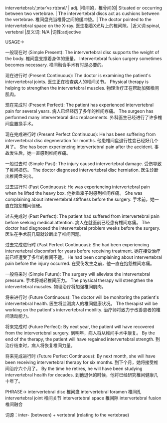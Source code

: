 intervertebral:/ˌɪntərˈvɜːrtɪbrəl/ | adj. |椎间的，椎骨间的| Situated or occurring between two vertebrae. | The intervertebral discs act as cushions between the vertebrae. 椎间盘充当椎骨之间的缓冲垫。|  The doctor pointed to the intervertebral space on the X-ray. 医生指着X光片上的椎间隙。|近义词:spinal, vertebral |反义词: N/A |词性:adjective

USAGE->

一般现在时 (Simple Present):
The intervertebral disc supports the weight of the body.  椎间盘支撑着身体的重量。
Intervertebral fusion surgery sometimes becomes necessary. 椎间融合手术有时是必要的。

现在进行时 (Present Continuous):
The doctor is examining the patient's intervertebral joints. 医生正在检查病人的椎间关节。
Physical therapy is helping to strengthen the intervertebral muscles. 物理治疗正在帮助加强椎间肌肉。


现在完成时 (Present Perfect):
The patient has experienced intervertebral pain for several years.  病人已经经历了多年的椎间疼痛。
The surgeon has performed many intervertebral disc replacements.  外科医生已经进行了许多椎间盘置换手术。


现在完成进行时 (Present Perfect Continuous):
He has been suffering from intervertebral disc degeneration for months. 他患椎间盘退行性变已经好几个月了。
She has been experiencing intervertebral pain after the accident. 事故发生后，她一直感到椎间疼痛。


一般过去时 (Simple Past):
The injury caused intervertebral damage.  受伤导致了椎间损伤。
The doctor diagnosed intervertebral disc herniation. 医生诊断出椎间盘突出。


过去进行时 (Past Continuous):
He was experiencing intervertebral pain when he lifted the heavy box.  他抬重箱子时感到椎间疼痛。
She was complaining about intervertebral stiffness before the surgery.  手术前，她一直在抱怨椎间僵硬。


过去完成时 (Past Perfect):
The patient had suffered from intervertebral pain before seeking medical attention.  病人在就医前已经患有椎间疼痛。
The doctor had diagnosed the intervertebral problem weeks before the surgery. 医生在手术前几周就诊断出了椎间问题。


过去完成进行时 (Past Perfect Continuous):
She had been experiencing intervertebral discomfort for years before receiving treatment.  她在接受治疗前已经遭受了多年的椎间不适。
He had been complaining about intervertebral pain before the injury occurred.  在受伤发生之前，他一直在抱怨椎间疼痛。

一般将来时 (Simple Future):
The surgery will alleviate the intervertebral pressure.  手术将减轻椎间压力。
The physical therapy will strengthen the intervertebral muscles. 物理治疗将加强椎间肌肉。

将来进行时 (Future Continuous):
The doctor will be monitoring the patient's intervertebral health.  医生将监测病人的椎间健康状况。
The therapist will be working on the patient's intervertebral mobility.  治疗师将致力于改善患者的椎间活动能力。

将来完成时 (Future Perfect):
By next year, the patient will have recovered from the intervertebral surgery.  到明年，病人将从椎间手术中康复。
By the end of the therapy, the patient will have regained intervertebral strength.  到治疗结束时，病人将恢复椎间力量。


将来完成进行时 (Future Perfect Continuous):
By next month, she will have been receiving intervertebral therapy for six months. 到下个月，她将接受椎间治疗六个月了。
By the time he retires, he will have been studying intervertebral health for decades. 到他退休的时候，他将已经研究椎间健康几十年了。


PHRASE->
intervertebral disc 椎间盘
intervertebral foramen 椎间孔
intervertebral joint 椎间关节
intervertebral space 椎间隙
intervertebral fusion 椎间融合


词源：inter- (between) + vertebral (relating to the vertebrae)
